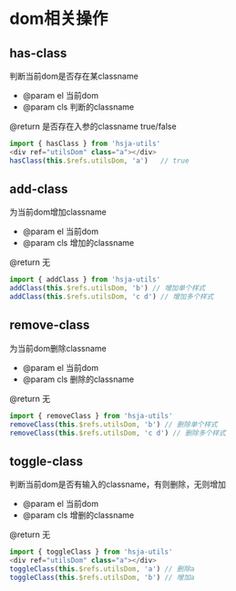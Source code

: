 # dom相关操作

## has-class

判断当前dom是否存在某classname

- @param el 当前dom
- @param cls 判断的classname

@return 是否存在入参的classname  true/false

```javascript
import { hasClass } from 'hsja-utils'
<div ref="utilsDom" class="a"></div>
hasClass(this.$refs.utilsDom, 'a')   // true
```

## add-class

为当前dom增加classname

- @param el 当前dom
- @param cls 增加的classname

@return  无

```javascript
import { addClass } from 'hsja-utils'
addClass(this.$refs.utilsDom, 'b') // 增加单个样式
addClass(this.$refs.utilsDom, 'c d') // 增加多个样式
```

## remove-class

为当前dom删除classname

- @param el 当前dom
- @param cls 删除的classname

@return  无

```javascript
import { removeClass } from 'hsja-utils'
removeClass(this.$refs.utilsDom, 'b') // 删除单个样式
removeClass(this.$refs.utilsDom, 'c d') // 删除多个样式
```

## toggle-class

判断当前dom是否有输入的classname，有则删除，无则增加

- @param el 当前dom
- @param cls 增删的classname

@return  无

```javascript
import { toggleClass } from 'hsja-utils'
<div ref="utilsDom" class="a"></div>
toggleClass(this.$refs.utilsDom, 'a') // 删除a
toggleClass(this.$refs.utilsDom, 'b') // 增加a
```
